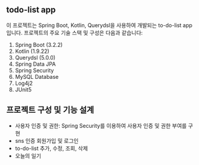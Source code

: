 ## todo-list app

이 프로젝트는 Spring Boot, Kotlin, Querydsl을 사용하여 개발되는 to-do-list app 입니다. 프로젝트의 주요 기술 스택 및 구성은 다음과 같습니다:


1. Spring Boot (3.2.2)
2. Kotlin (1.9.22)
3. Querydsl (5.0.0)
4. Spring Data JPA
5. Spring Security
6. MySQL Database
7. Log4j2
8. JUnit5

## 프로젝트 구성 및 기능 설계 

- 사용자 인증 및 권한: Spring Security를 이용하여 사용자 인증 및 권한 부여를 구현
- sns 인증 회원가입 및 로그인
- to-do-list 추가, 수정, 조회, 삭제
- 오늘의 일기
